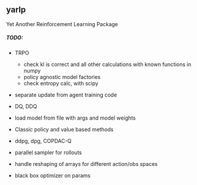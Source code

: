 
## yarlp

Yet Another Reinforcement Learning Package

##### TODO:

* TRPO
    - check kl is correct and all other calculations with known functions in numpy
    - policy agnostic model factories
    - check entropy calc, with scipy
* separate update from agent training code
* DQ, DDQ

* load model from file with args and model weights
* Classic policy and value based methods
* ddpg, dpg, COPDAC-Q
* parallel sampler for rollouts
* handle reshaping of arrays for different action/obs spaces
* black box optimizer on params
